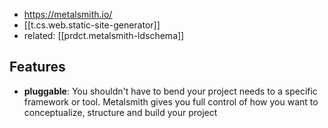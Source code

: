 
- https://metalsmith.io/
- [[t.cs.web.static-site-generator]]
- related: [[prdct.metalsmith-ldschema]]


## Features

- **pluggable**: You shouldn't have to bend your project needs to a specific framework or tool. Metalsmith gives you full control of how you want to conceptualize, structure and build your project